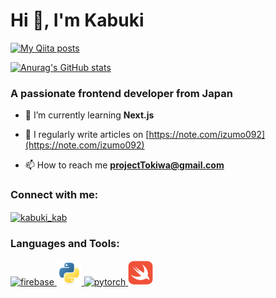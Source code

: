 # Hi 👋, I'm Kabuki

[![My Qiita posts](https://qiita-badge.apiapi.app/s/KokumaruGarasu/posts.svg)](http://qiita.com/KokumaruGarasu)

[![Anurag's GitHub stats](https://github-readme-stats.vercel.app/api?username=acidrefluxreflex)](https://github.com/anuraghazra/github-readme-stats)


<h3 ">A passionate frontend developer from Japan</h3>

- 🌱 I’m currently learning **Next.js**

- 📝 I regularly write articles on [https://note.com/izumo092](https://note.com/izumo092)

- 📫 How to reach me **projectTokiwa@gmail.com**

<h3 align="left">Connect with me:</h3>
<p align="left">
<a href="https://instagram.com/kabuki_kab" target="blank"><img align="center" src="https://raw.githubusercontent.com/rahuldkjain/github-profile-readme-generator/master/src/images/icons/Social/instagram.svg" alt="kabuki_kab" height="30" width="40" /></a>
</p>

<h3 align="left">Languages and Tools:</h3>
<p align="left"> <a href="https://firebase.google.com/" target="_blank" rel="noreferrer"> <img src="https://www.vectorlogo.zone/logos/firebase/firebase-icon.svg" alt="firebase" width="40" height="40"/> </a> <a href="https://www.python.org" target="_blank" rel="noreferrer"> <img src="https://raw.githubusercontent.com/devicons/devicon/master/icons/python/python-original.svg" alt="python" width="40" height="40"/> </a> <a href="https://pytorch.org/" target="_blank" rel="noreferrer"> <img src="https://www.vectorlogo.zone/logos/pytorch/pytorch-icon.svg" alt="pytorch" width="40" height="40"/> </a> <a href="https://developer.apple.com/swift/" target="_blank" rel="noreferrer"> <img src="https://raw.githubusercontent.com/devicons/devicon/master/icons/swift/swift-original.svg" alt="swift" width="40" height="40"/> </a> </p>

